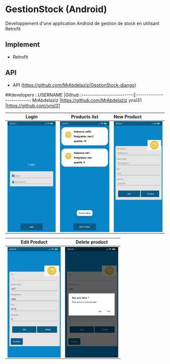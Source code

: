 # GestionStock (Android)
Développement d'une application Android de gestion de stock en utilisant Retrofit

## Implement
- Retrofit

## API
- API (https://github.com/MrAbdelaziz/GestionStock-django)

##developers :
USERNAME           |Github
:-------------------------:|:-------------------------:
MrAbdelaziz |https://github.com/MrAbdelaziz
ynsl31     |https://github.com/ynsl31

Login           |Products list           |New Product
:-------------------------:|:-------------------------:|:-------------------------
<img align="left" height="350" src="https://github.com/MrAbdelaziz/GestionStock/blob/master/ScreenShot/login.jpg">  |<img align="center" height="350" src="https://github.com/MrAbdelaziz/GestionStock/blob/master/ScreenShot/products%20list.jpg">  |<img align="center" height="350" src="https://github.com/MrAbdelaziz/GestionStock/blob/master/ScreenShot/new%20product.jpg">

Edit Product           |Delete product           
:-------------------------:|:-------------------------:|
<img align="left" height="350" src="https://github.com/MrAbdelaziz/GestionStock/blob/master/ScreenShot/edit%20product.jpg">  |<img align="center" height="350" src="https://github.com/MrAbdelaziz/GestionStock/blob/master/ScreenShot/delete%20product.jpg">

